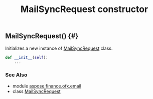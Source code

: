 ﻿---
title: MailSyncRequest constructor
second_title: Aspose.Finance for Python via .NET API References
description: 
type: docs
weight: 10
url: /python-net/aspose.finance.ofx.email/mailsyncrequest/__init__/
is_root: false
---

## MailSyncRequest() {#}

Initializes a new instance of [MailSyncRequest](/finance/python-net/aspose.finance.ofx.email/mailsyncrequest) class.



```python
def __init__(self):
    ...
```





### See Also
* module [aspose.finance.ofx.email](../../)
* class [MailSyncRequest](/finance/python-net/aspose.finance.ofx.email/mailsyncrequest)
